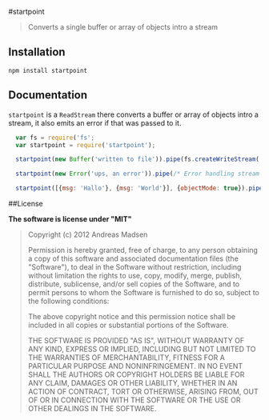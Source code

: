 #startpoint

> Converts a single buffer or array of objects intro a stream

## Installation

```sheel
npm install startpoint
```

## Documentation

`startpoint` is a `ReadStream` there converts a buffer or array of objects intro
a stream, it also emits an error if that was passed to it.

```JavaScript
  var fs = require('fs';
  var startpoint = require('startpoint');

  startpoint(new Buffer('written to file')).pipe(fs.createWriteStream('file.txt'));

  startpoint(new Error('ups, an error')).pipe(/* Error handling stream */);

  startpoint([{msg: 'Hallo'}, {msg: 'World'}], {objectMode: true}).pipe(/* Object stream */);
```

##License

**The software is license under "MIT"**

> Copyright (c) 2012 Andreas Madsen
>
> Permission is hereby granted, free of charge, to any person obtaining a copy
> of this software and associated documentation files (the "Software"), to deal
> in the Software without restriction, including without limitation the rights
> to use, copy, modify, merge, publish, distribute, sublicense, and/or sell
> copies of the Software, and to permit persons to whom the Software is
> furnished to do so, subject to the following conditions:
>
> The above copyright notice and this permission notice shall be included in
> all copies or substantial portions of the Software.
>
> THE SOFTWARE IS PROVIDED "AS IS", WITHOUT WARRANTY OF ANY KIND, EXPRESS OR
> IMPLIED, INCLUDING BUT NOT LIMITED TO THE WARRANTIES OF MERCHANTABILITY,
> FITNESS FOR A PARTICULAR PURPOSE AND NONINFRINGEMENT. IN NO EVENT SHALL THE
> AUTHORS OR COPYRIGHT HOLDERS BE LIABLE FOR ANY CLAIM, DAMAGES OR OTHER
> LIABILITY, WHETHER IN AN ACTION OF CONTRACT, TORT OR OTHERWISE, ARISING FROM,
> OUT OF OR IN CONNECTION WITH THE SOFTWARE OR THE USE OR OTHER DEALINGS IN
> THE SOFTWARE.
